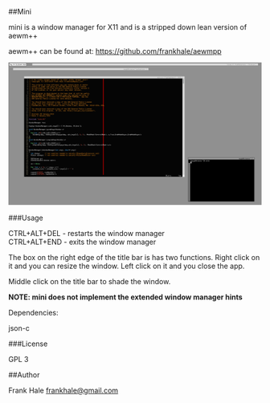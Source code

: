 ##Mini

mini is a window manager for X11 and is a stripped down lean version of aewm++

aewm++ can be found at: https://github.com/frankhale/aewmpp

<img src="mini.png" alt="mini screenshot" />

###Usage

CTRL+ALT+DEL - restarts the window manager  
CTRL+ALT+END - exits the window manager

The box on the right edge of the title bar is has two functions. Right click
on it and you can resize the window. Left click on it and you close the app.

Middle click on the title bar to shade the window.

**NOTE: mini does not implement the extended window manager hints**

Dependencies:

json-c  

###License

GPL 3

##Author

Frank Hale <frankhale@gmail.com>

